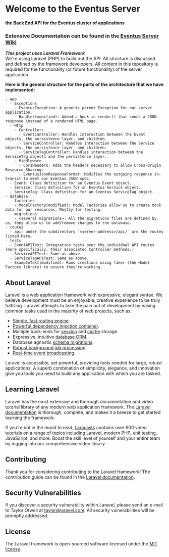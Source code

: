 # Welcome to the Eventus Server
**the Back End API for the Eventus cluster of applications**

### Extensive Documentation can be found in the [Eventus Server Wiki](https://github.com/kennyhong/Eventus-Server/wiki)  

_**This project uses Laravel Framework**_  
We're using Laravel (PHP) to build out the API. All structure is discussed and defined by the framework developers. All content in this repository is required for the functionality (or future functionality) of the server application.

**Here is the general structure for the parts of the architecture that we have implemented:**
```
- app
  - Exceptions
    - EventusException: A generic parent Exception for our server application.
    - Handler(modified): Added a hook in render() that sends a JSON response instead of a rendered HTML page.
  - Http
    - Controllers
      - EventController: Handles interaction between the Event objects, the persistence layer, and children.
      - ServiceController: Handles interaction between the Service objects, the persistence layer, and children.
      - ServiceTagController: Handles interaction between the ServiceTag objects and the persistence layer.
    - Middleware
      - CorsHeaders: Adds the headers necessary to allow Cross-Origin Resource Sharing.
      - EventusJsonResponseFormat: Modifies the outgoing response in-transit to meet our Eventus JSON spec.
  - Event: Class definition for an Eventus Event object.
  - Service: Class definition for an Eventus Service object.
  - ServiceTag: Class definition for an Eventus ServiceTag object.
- database
  - factories
    - ModelFactory(modified): Model Factories allow us to create mock data for our resources. Mostly for testing.
  - migrations
    - <several migrations>: All the migrations files are defined by us, they allow us to add/remove changes to the database.
- routes
  - api: under the subdirectory `<server-address>/api/` are the routes listed here.
- tests
  - EventAPITest: Integration tests over the individual API routes (more specifically, their associated Controller methods.)
  - ServiceAPITest: Same as above.
  - ServiceTagAPITest: Same as above.
  - ExampleTest(modified): Runs creations using faker (the Model Factory library) to ensure they're working.
```


## About Laravel

Laravel is a web application framework with expressive, elegant syntax. We believe development must be an enjoyable, creative experience to be truly fulfilling. Laravel attempts to take the pain out of development by easing common tasks used in the majority of web projects, such as:

- [Simple, fast routing engine](https://laravel.com/docs/routing).
- [Powerful dependency injection container](https://laravel.com/docs/container).
- Multiple back-ends for [session](https://laravel.com/docs/session) and [cache](https://laravel.com/docs/cache) storage.
- Expressive, intuitive [database ORM](https://laravel.com/docs/eloquent).
- Database agnostic [schema migrations](https://laravel.com/docs/migrations).
- [Robust background job processing](https://laravel.com/docs/queues).
- [Real-time event broadcasting](https://laravel.com/docs/broadcasting).

Laravel is accessible, yet powerful, providing tools needed for large, robust applications. A superb combination of simplicity, elegance, and innovation give you tools you need to build any application with which you are tasked.

## Learning Laravel

Laravel has the most extensive and thorough documentation and video tutorial library of any modern web application framework. The [Laravel documentation](https://laravel.com/docs) is thorough, complete, and makes it a breeze to get started learning the framework.

If you're not in the mood to read, [Laracasts](https://laracasts.com) contains over 900 video tutorials on a range of topics including Laravel, modern PHP, unit testing, JavaScript, and more. Boost the skill level of yourself and your entire team by digging into our comprehensive video library.

## Contributing

Thank you for considering contributing to the Laravel framework! The contribution guide can be found in the [Laravel documentation](http://laravel.com/docs/contributions).

## Security Vulnerabilities

If you discover a security vulnerability within Laravel, please send an e-mail to Taylor Otwell at taylor@laravel.com. All security vulnerabilities will be promptly addressed.

## License

The Laravel framework is open-sourced software licensed under the [MIT license](http://opensource.org/licenses/MIT).
